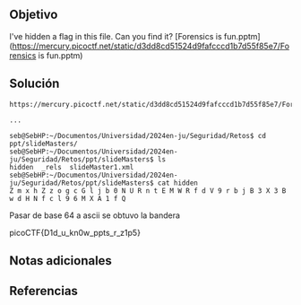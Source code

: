 ## Objetivo
I've hidden a flag in this file. Can you find it? [Forensics is fun.pptm](https://mercury.picoctf.net/static/d3dd8cd51524d9fafcccd1b7d55f85e7/Forensics is fun.pptm)
## Solución

```
https://mercury.picoctf.net/static/d3dd8cd51524d9fafcccd1b7d55f85e7/Forensics%20is%20fun.pptm

...

seb@SebHP:~/Documentos/Universidad/2024en-ju/Seguridad/Retos$ cd ppt/slideMasters/
seb@SebHP:~/Documentos/Universidad/2024en-ju/Seguridad/Retos/ppt/slideMasters$ ls
hidden  _rels  slideMaster1.xml
seb@SebHP:~/Documentos/Universidad/2024en-ju/Seguridad/Retos/ppt/slideMasters$ cat hidden 
Z m x h Z z o g c G l j b 0 N U R n t E M W R f d V 9 r b j B 3 X 3 B w d H N f c l 9 6 M X A 1 f Q

```

Pasar de base 64 a ascii se obtuvo la bandera 

picoCTF{D1d_u_kn0w_ppts_r_z1p5}
## Notas adicionales
## Referencias